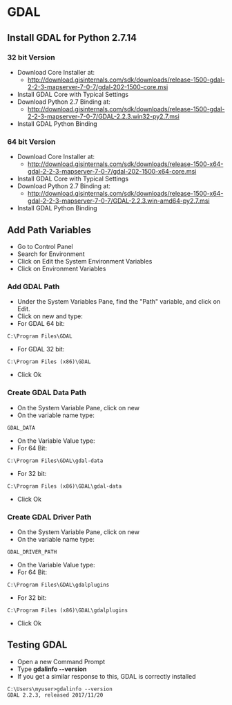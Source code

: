 # GDAL

## Install GDAL for Python 2.7.14
### 32 bit Version
+ Download Core Installer at:
  + http://download.gisinternals.com/sdk/downloads/release-1500-gdal-2-2-3-mapserver-7-0-7/gdal-202-1500-core.msi
+ Install GDAL Core with Typical Settings
+ Download Python 2.7 Binding at:
  + http://download.gisinternals.com/sdk/downloads/release-1500-gdal-2-2-3-mapserver-7-0-7/GDAL-2.2.3.win32-py2.7.msi
+ Install GDAL Python Binding

### 64 bit Version
+ Download Core Installer at:
  + http://download.gisinternals.com/sdk/downloads/release-1500-x64-gdal-2-2-3-mapserver-7-0-7/gdal-202-1500-x64-core.msi
+ Install GDAL Core with Typical Settings
+ Download Python 2.7 Binding at:
  + http://download.gisinternals.com/sdk/downloads/release-1500-x64-gdal-2-2-3-mapserver-7-0-7/GDAL-2.2.3.win-amd64-py2.7.msi
+ Install GDAL Python Binding

## Add Path Variables
+ Go to Control Panel
+ Search for Environment
+ Click on Edit the System Environment Variables
+ Click on Environment Variables
### Add GDAL Path
+ Under the System Variables Pane, find the "Path" variable, and click on Edit.
+ Click on new and type:
+ For GDAL 64 bit:
```
C:\Program Files\GDAL
```
+ For GDAL 32 bit:
```
C:\Program Files (x86)\GDAL
```
+ Click Ok
### Create GDAL Data Path
+ On the System Variable Pane, click on new
+ On the variable name type:
```
GDAL_DATA
```
+ On the Variable Value type:
+ For 64 Bit:
```
C:\Program Files\GDAL\gdal-data
```
+ For 32 bit:
```
C:\Program Files (x86)\GDAL\gdal-data
```
+ Click Ok
### Create GDAL Driver Path
+ On the System Variable Pane, click on new
+ On the variable name type:
```
GDAL_DRIVER_PATH
```
+ On the Variable Value type:
+ For 64 Bit:
```
C:\Program Files\GDAL\gdalplugins
```
+ For 32 bit:
```
C:\Program Files (x86)\GDAL\gdalplugins
```
+ Click Ok

## Testing GDAL

+ Open a new Command Prompt
+ Type **gdalinfo --version**
+ If you get a similar response to this, GDAL is correctly installed
```
C:\Users\myuser>gdalinfo --version
GDAL 2.2.3, released 2017/11/20
```





